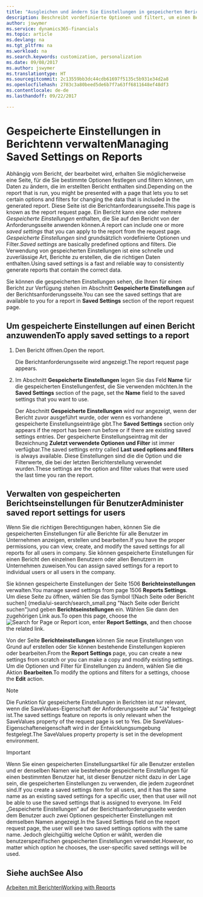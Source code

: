 ```yaml
---
title: "Ausgleichen und ändern Sie Einstellungen in gespeicherten Berichten | Microsoft Docs"
description: Beschreibt vordefinierte Optionen und filtert, um einen Bericht anzupassen und die richtigen Daten zu generieren.
author: jswymer
ms.service: dynamics365-financials
ms.topic: article
ms.devlang: na
ms.tgt_pltfrm: na
ms.workload: na
ms.search.keywords: customization, personalization
ms.date: 09/08/2017
ms.author: jswymer
ms.translationtype: HT
ms.sourcegitcommit: 2c13559bb3dc44cdb61697f5135c5b931e34d2a8
ms.openlocfilehash: 2783c3a80beed5de6b7f7a63ff6811648ef48df3
ms.contentlocale: de-de
ms.lasthandoff: 09/22/2017

---
```

# <a name="managing-saved-settings-on-reports"></a><span data-ttu-id="61b20-103">Gespeicherte Einstellungen in Berichtenn verwalten</span><span class="sxs-lookup"><span data-stu-id="61b20-103">Managing Saved Settings on Reports</span></span>
<span data-ttu-id="61b20-104">Abhängig vom Bericht, der bearbeitet wird, erhalten Sie möglicherweise eine Seite, für die Sie bestimmte Optionen festlegen und filtern können, um Daten zu ändern, die im erstellten Bericht enthalten sind.</span><span class="sxs-lookup"><span data-stu-id="61b20-104">Depending on the report that is run, you might be presented with a page that lets you to set certain options and filters for changing the data that is included in the generated report.</span></span> <span data-ttu-id="61b20-105">Diese Seite ist die Berichtanfordearungsseite.</span><span class="sxs-lookup"><span data-stu-id="61b20-105">This page is known as the report request page.</span></span> <span data-ttu-id="61b20-106">Ein Bericht kann eine oder mehrere *Gespeicherte Einstellungen* enthalten, die Sie auf den Bericht von der Anforderungsseite anwenden können.</span><span class="sxs-lookup"><span data-stu-id="61b20-106">A report can include one or more *saved settings* that you can apply to the report from the request page.</span></span> <span data-ttu-id="61b20-107">*Gespeicherte Einstellungen* sind grundsätzlich vordefinierte Optionen und Filter.</span><span class="sxs-lookup"><span data-stu-id="61b20-107">*Saved settings* are basically predefined options and filters.</span></span> <span data-ttu-id="61b20-108">Die Verwendung von gespeicherten Einstellungen ist eine schnelle und zuverlässige Art, Berichte zu erstellen, die die richtigen Daten enthalten.</span><span class="sxs-lookup"><span data-stu-id="61b20-108">Using saved settings is a fast and reliable way to consistently generate reports that contain the correct data.</span></span>

<span data-ttu-id="61b20-109">Sie können die gespeicherten Einstellungen sehen, die Ihnen für einen Bericht zur Verfügung stehen im Abschnitt **Gespeicherte Einstellungen** auf der Berichtsanforderungsseite.</span><span class="sxs-lookup"><span data-stu-id="61b20-109">You can see the saved settings that are available to you for a report in **Saved Settings** section of the report request page.</span></span>  

## <a name="to-apply-saved-settings-to-a-report"></a><span data-ttu-id="61b20-110">Um gespeicherte Einstellungen auf einen Bericht anzuwenden</span><span class="sxs-lookup"><span data-stu-id="61b20-110">To apply saved settings to a report</span></span>
1. <span data-ttu-id="61b20-111">Den Bericht öffnen.</span><span class="sxs-lookup"><span data-stu-id="61b20-111">Open the report.</span></span>

   <span data-ttu-id="61b20-112">Die Berichtanforderungsseite wird angezeigt.</span><span class="sxs-lookup"><span data-stu-id="61b20-112">The report request page appears.</span></span>    
2. <span data-ttu-id="61b20-113">Im Abschnitt **Gespeicherte Einstellungen** legen Sie das Feld **Name** für die gespeicherten Einstellungenfest, die Sie verwenden möchten.</span><span class="sxs-lookup"><span data-stu-id="61b20-113">In the **Saved Settings** section of the page, set the **Name** field  to the saved settings that you want to use.</span></span>

   <span data-ttu-id="61b20-114">Der Abschnitt **Gespeicherte Einstellungen** wird nur angezeigt, wenn der Bericht zuvor ausgeführt wurde, oder wenn es vorhandene gespeicherte Einstellungseinträge gibt.</span><span class="sxs-lookup"><span data-stu-id="61b20-114">The **Saved Settings** section only appears if the report has been run before or if there are existing saved settings entries.</span></span> <span data-ttu-id="61b20-115">Der gespeicherte Einstellungseintrag mit der Bezeichnung **Zuletzt verwendete Optionen und Filter** ist immer verfügbar.</span><span class="sxs-lookup"><span data-stu-id="61b20-115">The saved settings entry called **Last used options and filters** is always available.</span></span> <span data-ttu-id="61b20-116">Diese Einstellungen sind die die Option und die Filterwerte, die bei der letzten Berichterstellung verwendet wurden.</span><span class="sxs-lookup"><span data-stu-id="61b20-116">These settings are the option and filter values that were used the last time you ran the report.</span></span>

## <a name="administer-saved-report-settings-for-users"></a><span data-ttu-id="61b20-117">Verwalten von gespeicherten Berichtseinstellungen für Benutzer</span><span class="sxs-lookup"><span data-stu-id="61b20-117">Administer saved report settings for users</span></span>
<span data-ttu-id="61b20-118">Wenn Sie die richtigen Berechtigungen haben, können Sie die gespeicherten Einstellungen für alle Berichte für alle Benutzer im Unternehmen anzeigen, erstellen und bearbeiten.</span><span class="sxs-lookup"><span data-stu-id="61b20-118">If you have the proper permissions, you can view, create, and modify the saved settings for all reports for all users in company.</span></span> <span data-ttu-id="61b20-119">Sie können gespeicherte Einstellungen für einen Bericht den einzelnen Benutzern oder allen Benutzern im Unternehmen zuweisen.</span><span class="sxs-lookup"><span data-stu-id="61b20-119">You can assign saved settings for a report to individual users or all users in the company.</span></span>

<span data-ttu-id="61b20-120">Sie können gespeicherte Einstellungen der Seite 1506 **Berichteinstellungen** verwalten.</span><span class="sxs-lookup"><span data-stu-id="61b20-120">You manage saved settings from page 1506 **Reports Settings**.</span></span> <span data-ttu-id="61b20-121">Um diese Seite zu öffnen, wählen Sie das Symbol ![Nach Seite oder Bericht suchen] (media/ui-search/search_small.png "Nach Seite oder Bericht suchen")und geben **Berichtseinstellungen** ein. Wählen Sie dann den zugehörigen Link aus.</span><span class="sxs-lookup"><span data-stu-id="61b20-121">To open this page, choose the ![Search for Page or Report](media/ui-search/search_small.png "Search for Page or Report icon") icon, enter **Report Settings**, and then choose the related link.</span></span>

<span data-ttu-id="61b20-122">Von der Seite **Berichteinstellungen** können Sie neue Einstellungen von Grund auf erstellen oder Sie können bestehende Einstellungen kopieren oder bearbeiten.</span><span class="sxs-lookup"><span data-stu-id="61b20-122">From the **Report Settings** page, you can create a new settings from scratch or you can make a copy and modify existing settings.</span></span> <span data-ttu-id="61b20-123">Um die Optionen und Filter für Einstellungen zu ändern, wählen Sie die Aktion **Bearbeiten**.</span><span class="sxs-lookup"><span data-stu-id="61b20-123">To modify the options and filters for a settings, choose the **Edit** action.</span></span>

> [!NOTE]
> <span data-ttu-id="61b20-124">Die Funktion für gespeicherte Einstellungen in Berichten ist nur relevant, wenn die SaveValues-Eigenschaft der Anforderungsseite auf "Ja" festgelegt ist.</span><span class="sxs-lookup"><span data-stu-id="61b20-124">The saved settings feature on reports is only relevant when the SaveValues property of the request page is set to Yes.</span></span> <span data-ttu-id="61b20-125">Die SaveValues-Eigenschafteneigenschaft wird in der Entwicklungsumgebung festgelegt.</span><span class="sxs-lookup"><span data-stu-id="61b20-125">The SaveValues property property is set in the development environment.</span></span>  

> [!Important]
> <span data-ttu-id="61b20-126">Wenn Sie einen gespeicherten Einstellungsartikel für alle Benutzer erstellen und er denselben Namen wie bestehende gespeicherte Einstellungen für einen bestimmten Benutzer hat, ist dieser Benutzer nicht dazu in der Lage sein, die gespeicherten Einstellungen zu verwenden, die jedem zugeordnet sind.</span><span class="sxs-lookup"><span data-stu-id="61b20-126">If you create a saved settings item for all users, and it has the same name as an existing saved settings for a specific user, then that user will not be able to use the saved settings that is assigned to everyone.</span></span>  <span data-ttu-id="61b20-127">Im Feld „Gespeicherte Einstellungen” auf der Berichtsanforderungsseite werden dem Benutzer auch zwei Optionen gespeicherter Einstellungen mit demselben Namen angezeigt.</span><span class="sxs-lookup"><span data-stu-id="61b20-127">In the Saved Settings field on the report request page, the user will see two saved settings options with the same name.</span></span> <span data-ttu-id="61b20-128">Jedoch gleichgültig welche Option er wählt, werden die benutzerspezifischen gespeicherten Einstellungen verwendet.</span><span class="sxs-lookup"><span data-stu-id="61b20-128">However, no matter which option he chooses, the user-specific saved settings will be used.</span></span>

## <a name="see-also"></a><span data-ttu-id="61b20-129">Siehe auch</span><span class="sxs-lookup"><span data-stu-id="61b20-129">See Also</span></span>
[<span data-ttu-id="61b20-130">Arbeiten mit Berichten</span><span class="sxs-lookup"><span data-stu-id="61b20-130">Working with Reports</span></span>](ui-work-report.md)  

